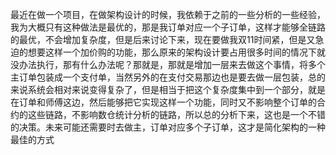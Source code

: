 最近在做一个项目，在做架构设计的时候，我依赖于之前的一些分析的一些经验，我为大概只有这种做法是最优的，那是我订单对应一个子订单，这样才能够全链路的最优，不会增加复杂度，但是后来讨论下来，现在要做我双11时间紧，但是又急迫的想要这样一个加价购的功能，那么原来的架构设计要占用很多时间的情况下就没办法执行，那有什么办法呢？那就是，那就是增加一层来去做这个事情，将多个主订单包装成一个支付单，当然另外的在支付交易那边也是要去做一层包装，总的来说系统会相对来说变得复杂了，但是相当于把这个复杂度集中到一个部分，就是在订单和师傅这边，然后能够把它实现这样一个功能，同时又不影响整个订单的合约的这些链路，不影响数仓统计分析的链路，所以总的分析下来，这也是一个不错的决策。未来可能还需要时去做主，订单对应多个子订单，这才是简化架构的一种最佳的方式
